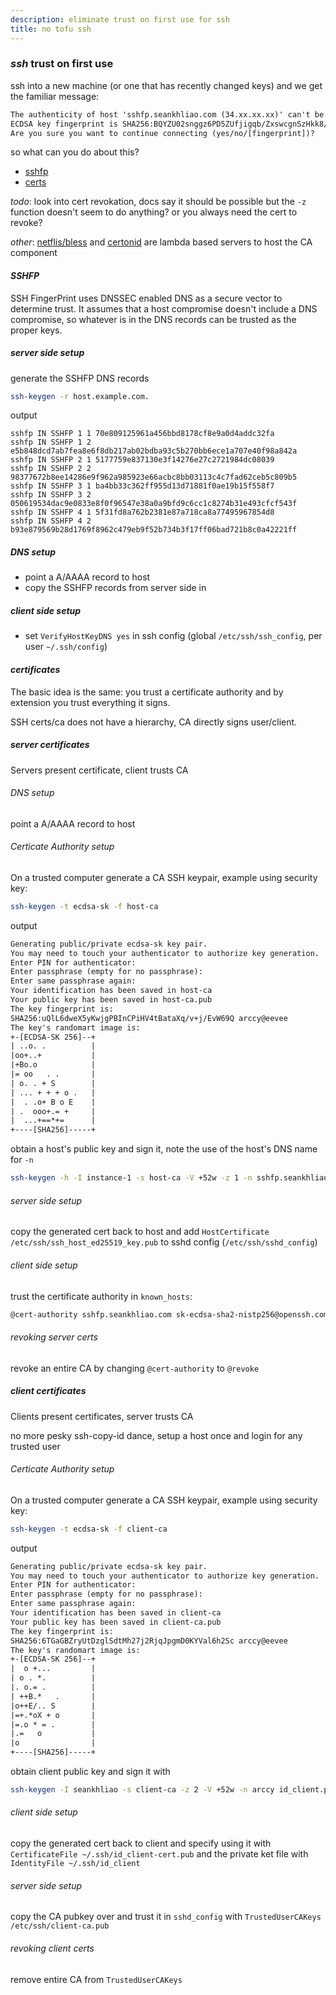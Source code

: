 ```yaml
---
description: eliminate trust on first use for ssh
title: no tofu ssh
---
```


### _ssh_ trust on first use

ssh into a new machine (or one that has recently changed keys)
and we get the familiar message:

```txt
The authenticity of host 'sshfp.seankhliao.com (34.xx.xx.xx)' can't be established.
ECDSA key fingerprint is SHA256:BQYZU02snggz6PD5ZUfjigqb/ZxswcgnSzHkk8/PVD8.
Are you sure you want to continue connecting (yes/no/[fingerprint])?
```

so what can you do about this?

- [sshfp](#SSHFP)
- [certs](#certificates)

_todo_: look into cert revokation,
docs say it should be possible but the `-z` function doesn't seem to do anything?
or you always need the cert to revoke?

_other_:
[netflis/bless](https://github.com/Netflix/bless)
and [certonid](https://github.com/certonid/certonid)
are lambda based servers to host the CA component

#### _SSHFP_

SSH FingerPrint uses DNSSEC enabled DNS as a secure vector to determine trust.
It assumes that a host compromise doesn't include a DNS compromise,
so whatever is in the DNS records can be trusted as the proper keys.

##### _server_ side setup

generate the SSHFP DNS records

```sh
ssh-keygen -r host.example.com.
```

output

```dns
sshfp IN SSHFP 1 1 70e809125961a456bbd8178cf8e9a0d4addc32fa
sshfp IN SSHFP 1 2 e5b848dcd7ab7fea8e6f8db217ab02bdba93c5b270bb6ece1a707e40f98a842a
sshfp IN SSHFP 2 1 5177759e837130e3f14276e27c2721984dc08039
sshfp IN SSHFP 2 2 98377672b8ee14286e9f962a985923e66acbc8bb03113c4c7fad62ceb5c809b5
sshfp IN SSHFP 3 1 ba4bb33c362ff955d13d71881f0ae19b15f558f7
sshfp IN SSHFP 3 2 050619534dac9e0833e8f0f96547e38a0a9bfd9c6cc1c8274b31e493cfcf543f
sshfp IN SSHFP 4 1 5f31fd8a762b2381e87a718ca8a77495967854d8
sshfp IN SSHFP 4 2 b93e879569b28d1769f8962c479eb9f52b734b3f17ff06bad721b8c0a42221ff
```

##### _DNS_ setup

- point a A/AAAA record to host
- copy the SSHFP records from server side in

##### _client_ side setup

- set `VerifyHostKeyDNS yes` in ssh config
  (global `/etc/ssh/ssh_config`, per user `~/.ssh/config`)

#### _certificates_

The basic idea is the same:
you trust a certificate authority
and by extension you trust everything it signs.

SSH certs/ca does not have a hierarchy,
CA directly signs user/client.

##### _server_ certificates

Servers present certificate, client trusts CA

###### _DNS_ setup

point a A/AAAA record to host

###### _Certicate Authority_ setup

On a trusted computer generate a CA SSH keypair,
example using security key:

```sh
ssh-keygen -t ecdsa-sk -f host-ca
```

output

```txt
Generating public/private ecdsa-sk key pair.
You may need to touch your authenticator to authorize key generation.
Enter PIN for authenticator:
Enter passphrase (empty for no passphrase):
Enter same passphrase again:
Your identification has been saved in host-ca
Your public key has been saved in host-ca.pub
The key fingerprint is:
SHA256:uQlL6dweX5yKwjgPBInCPiHV4tBataXq/v+j/EvW69Q arccy@eevee
The key's randomart image is:
+-[ECDSA-SK 256]--+
| ..o. .          |
|oo+..+           |
|+Bo.o            |
|= oo   . .       |
| o. . + S        |
| ... + + + o .   |
|  . .o+ B o E    |
| .  ooo+.= +     |
|  ...+==*+=      |
+----[SHA256]-----+
```

obtain a host's public key and sign it,
note the use of the host's DNS name for `-n`

```sh
ssh-keygen -h -I instance-1 -s host-ca -V +52w -z 1 -n sshfp.seankhliao.com ssh_host_ed25519_key.pub
```

###### _server_ side setup

copy the generated cert back to host and
add `HostCertificate /etc/ssh/ssh_host_ed25519_key.pub` to sshd config (`/etc/ssh/sshd_config`)

###### _client_ side setup

trust the certificate authority in `known_hosts`:

```txt
@cert-authority sshfp.seankhliao.com sk-ecdsa-sha2-nistp256@openssh.com AAAAInNr...`
```

###### _revoking_ server certs

revoke an entire CA by changing `@cert-authority` to `@revoke`

##### _client_ certificates

Clients present certificates, server trusts CA

no more pesky ssh-copy-id dance,
setup a host once and login for any trusted user

###### _Certicate Authority_ setup

On a trusted computer generate a CA SSH keypair,
example using security key:

```sh
ssh-keygen -t ecdsa-sk -f client-ca
```

output

```txt
Generating public/private ecdsa-sk key pair.
You may need to touch your authenticator to authorize key generation.
Enter PIN for authenticator:
Enter passphrase (empty for no passphrase):
Enter same passphrase again:
Your identification has been saved in client-ca
Your public key has been saved in client-ca.pub
The key fingerprint is:
SHA256:6TGaGBZryUtDzglSdtMh27j2RjqJpgmD0KYVal6h2Sc arccy@eevee
The key's randomart image is:
+-[ECDSA-SK 256]--+
|  o +...         |
| o . *.          |
|. o.= .          |
| ++B.*   .       |
|o++E/.. S        |
|=+.*oX + o       |
|=.o * = .        |
|.=   o           |
|o                |
+----[SHA256]-----+
```

obtain client public key and sign it with

```sh
ssh-keygen -I seankhliao -s client-ca -z 2 -V +52w -n arccy id_client.pub
```

###### _client_ side setup

copy the generated cert back to client
and specify using it with `CertificateFile ~/.ssh/id_client-cert.pub`
and the private ket file with `IdentityFile ~/.ssh/id_client`

###### _server_ side setup

copy the CA pubkey over
and trust it in `sshd_config` with `TrustedUserCAKeys /etc/ssh/client-ca.pub`

###### _revoking_ client certs

remove entire CA from `TrustedUserCAKeys`

